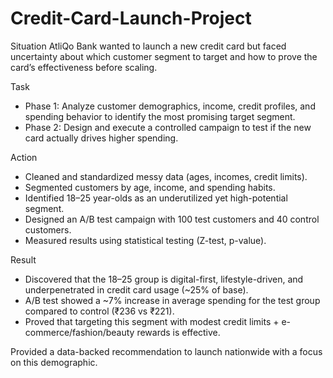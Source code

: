 # Credit-Card-Launch-Project

Situation
AtliQo Bank wanted to launch a new credit card but faced uncertainty about which customer segment to target and how to prove the card’s effectiveness before scaling.


Task

- Phase 1: Analyze customer demographics, income, credit profiles, and spending behavior to identify the most promising target segment.
- Phase 2: Design and execute a controlled campaign to test if the new card actually drives higher spending.


Action

- Cleaned and standardized messy data (ages, incomes, credit limits).
- Segmented customers by age, income, and spending habits.
- Identified 18–25 year-olds as an underutilized yet high-potential segment.
- Designed an A/B test campaign with 100 test customers and 40 control customers.
- Measured results using statistical testing (Z-test, p-value).


Result

- Discovered that the 18–25 group is digital-first, lifestyle-driven, and underpenetrated in credit card usage (~25% of base).
- A/B test showed a ~7% increase in average spending for the test group compared to control (₹236 vs ₹221).
- Proved that targeting this segment with modest credit limits + e-commerce/fashion/beauty rewards is effective.

Provided a data-backed recommendation to launch nationwide with a focus on this demographic.
